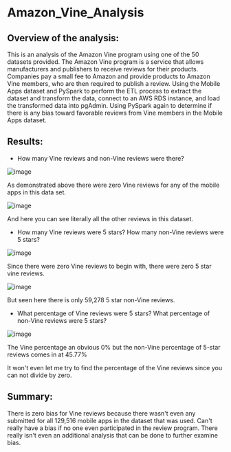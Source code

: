 # Amazon_Vine_Analysis

## Overview of the analysis: 

This is an analysis of the Amazon Vine program using one of the 50 datasets provided.  The Amazon Vine program is a service that allows manufacturers and publishers to receive reviews for their products. Companies pay a small fee to Amazon and provide products to Amazon Vine members, who are then required to publish a review. Using the Mobile Apps dataset and PySpark to perform the ETL process to extract the dataset and transform the data, connect to an AWS RDS instance, and load the transformed data into pgAdmin. Using PySpark again to determine if there is any bias toward favorable reviews from Vine members in the Mobile Apps dataset. 

## Results: 

- How many Vine reviews and non-Vine reviews were there?

![image](https://user-images.githubusercontent.com/101137700/181662860-2b7d646c-eb10-40ba-b259-1e8a4fddf198.png)

As demonstrated above there were zero Vine reviews for any of the mobile apps in this data set.

![image](https://user-images.githubusercontent.com/101137700/181662875-3259a47c-1adb-4bce-879e-22ff26674005.png)

And here you can see literally all the other reviews in this dataset.


- How many Vine reviews were 5 stars? How many non-Vine reviews were 5 stars?

![image](https://user-images.githubusercontent.com/101137700/181663212-973a668f-247d-44c3-82f5-ed8b5295ba5a.png)

Since there were zero Vine reviews to begin with, there were zero 5 star vine reviews.

![image](https://user-images.githubusercontent.com/101137700/181663298-7fc19727-ca09-43a2-8379-402c225e025f.png)

But seen here there is only 59,278 5 star non-Vine reviews.

- What percentage of Vine reviews were 5 stars? What percentage of non-Vine reviews were 5 stars?

![image](https://user-images.githubusercontent.com/101137700/181663377-0287ba39-f48b-4094-9abc-db6a1cf18191.png)

The Vine percentage an obvious 0% but the non-Vine percentage of 5-star reviews comes in at 45.77%

It won't even let me try to find the percentage of the Vine reviews since you can not divide by zero. 

## Summary: 

There is zero bias for Vine reviews because there wasn't even any submitted for all 129,516 mobile apps in the dataset that was used. Can't really have a bias if no one even participated in the review program. There really isn't even an additional analysis that can be done to further examine bias.
